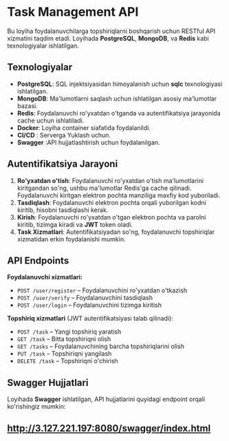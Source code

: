 # Task Management API

Bu loyiha foydalanuvchilarga topshiriqlarni boshqarish uchun RESTful API xizmatini taqdim etadi. Loyihada **PostgreSQL**, **MongoDB**, va **Redis** kabi texnologiyalar ishlatilgan.

## Texnologiyalar
- **PostgreSQL**: SQL injektsiyasidan himoyalanish uchun **sqlc** texnologiyasi ishlatilgan.
- **MongoDB**: Ma'lumotlarni saqlash uchun ishlatilgan asosiy ma'lumotlar bazasi.
- **Redis**: Foydalanuvchi ro'yxatdan o'tganda va autentifikatsiya jarayonida cache uchun ishlatiladi.
- **Docker**: Loyiha container siafatida foydalanildi.
- **CI/CD** : Serverga Yuklash uchun.
- **Swagger** :API hujjatlashtirish uchun foydalanilgan.

## Autentifikatsiya Jarayoni

1. **Ro'yxatdan o'tish**: Foydalanuvchi ro'yxatdan o'tish ma'lumotlarini kiritgandan so'ng, ushbu ma'lumotlar Redis'ga cache qilinadi. Foydalanuvchi kiritgan elektron pochta manziliga maxfiy kod yuboriladi.
2. **Tasdiqlash**: Foydalanuvchi elektron pochta orqali yuborilgan kodni kiritib, hisobni tasdiqlashi kerak.
3. **Kirish**: Foydalanuvchi ro'yxatdan o'tgan elektron pochta va parolni kiritib, tizimga kiradi va **JWT** token oladi.
4. **Task Xizmatlari**: Autentifikatsiyadan so'ng, foydalanuvchi topshiriqlar xizmatidan erkin foydalanishi mumkin.

## API Endpoints

**Foydalanuvchi xizmatlari:**
- `POST /user/register` – Foydalanuvchini ro'yxatdan o'tkazish
- `POST /user/verify` – Foydalanuvchini tasdiqlash
- `POST /user/login` – Foydalanuvchini tizimga kiritish

**Topshiriq xizmatlari** (JWT autentifikatsiyasi talab qilinadi):
- `POST /task` – Yangi topshiriq yaratish
- `GET /task` – Bitta topshiriqni olish
- `GET /tasks` – Foydalanuvchining barcha topshiriqlarini olish
- `PUT /task` – Topshiriqni yangilash
- `DELETE /task` – Topshiriqni o'chirish

## Swagger Hujjatlari
Loyihada **Swagger** ishlatilgan, API hujjatlarini quyidagi endpoint orqali ko'rishingiz mumkin: 
## http://3.127.221.197:8080/swagger/index.html

